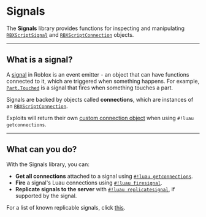 # Signals

The **Signals** library provides functions for inspecting and manipulating [`RBXScriptSignal`](https://create.roblox.com/docs/reference/engine/datatypes/RBXScriptSignal) and [`RBXScriptConnection`](https://create.roblox.com/docs/reference/engine/datatypes/RBXScriptConnection) objects.

---

## What is a signal?

A [signal](https://create.roblox.com/docs/reference/engine/datatypes/RBXScriptSignal) in Roblox is an event emitter - an object that can have functions connected to it, which are triggered when something happens. For example, [`Part.Touched`](https://create.roblox.com/docs/reference/engine/classes/BasePart#Touched) is a signal that fires when something touches a part.

Signals are backed by objects called **connections**, which are instances of an [`RBXScriptConnection`](https://create.roblox.com/docs/reference/engine/datatypes/RBXScriptConnection).

Exploits will return their own [custom connection object](./Connection.md) when using `#!luau getconnections`.

---

## What can you do?

With the Signals library, you can:

- **Get all connections** attached to a signal using [`#!luau getconnections`](./getconnections.md).
- **Fire** a signal's Luau connections using [`#!luau firesignal`](./firesignal.md).
- **Replicate signals to the server** with [`#!luau replicatesignal`](./replicatesignal.md), if supported by the signal.

For a list of known replicable signals, click [this](https://rubis.app/markdown-focus/?scrap=AIOzG1Di7NSLADKE&accent=a460f9).
